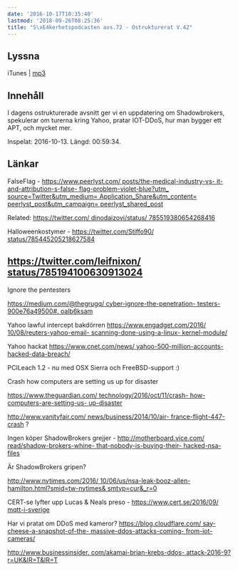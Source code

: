 ```yaml
---
date: '2016-10-17T10:35:40'
lastmod: '2018-09-26T08:25:36'
title: "S\xE4kerhetspodcasten avs.72 - Ostrukturerat V.42"
---
```

## Lyssna

iTunes \| [mp3](http://traffic.libsyn.com/sakerhetspodcasten/Ostrukturerat_v41_2016.mp3)

## Innehåll

I dagens ostrukturerade avsnitt ger vi en uppdatering om Shadowbrokers, spekulerar
om turerna kring Yahoo, pratar IOT-DDoS, hur man bygger ett APT, och mycket mer.

Inspelat: 2016-10-13. Längd: 00:59:34.

## Länkar
FalseFlag - [https://www.peerlyst.com/
posts/the-medical-industry-vs-
it-and-attribution-s-false-
flag-problem-violet-blue?utm_
source=Twitter&utm_medium=
Application_Share&utm_content=
peerlyst_post&utm_campaign=
peerlyst_shared_post](https://www.peerlyst.com/posts/the-medical-industry-vs-it-and-attribution-s-false-flag-problem-violet-blue?utm_source=Twitter&utm_medium=Application_Share&utm_content=peerlyst_post&utm_campaign=peerlyst_shared_post)


Related: [https://twitter.com/
dinodaizovi/status/
785519380654268416](https://twitter.com/dinodaizovi/status/785519380654268416)


Halloweenkostymer - [https://twitter.com/Stiffo90/
status/785445205218627584](https://twitter.com/Stiffo90/status/785445205218627584)

[https://twitter.com/leifnixon/
status/785194100630913024](https://twitter.com/leifnixon/status/785194100630913024)
---

Ignore the pentesters

[https://medium.com/@thegrugq/
cyber-ignore-the-penetration-
testers-900e76a49500#.
oalb6ksam](https://medium.com/@thegrugq/cyber-ignore-the-penetration-testers-900e76a49500#.oalb6ksam)


Yahoo lawful intercept bakdörren [https://www.engadget.com/2016/
10/08/reuters-yahoo-email-
scanning-done-using-a-linux-
kernel-module/](https://www.engadget.com/2016/10/08/reuters-yahoo-email-scanning-done-using-a-linux-kernel-module/)


Yahoo hackat [https://www.cnet.com/news/
yahoo-500-million-accounts-
hacked-data-breach/](https://www.cnet.com/news/yahoo-500-million-accounts-hacked-data-breach/)

PCILeach 1.2 - nu med OSX Sierra och FreeBSD-support :)

Crash how computers are setting us up for disaster

[https://www.theguardian.com/
technology/2016/oct/11/crash-
how-computers-are-setting-us-
up-disaster](https://www.theguardian.com/technology/2016/oct/11/crash-how-computers-are-setting-us-up-disaster)


[http://www.vanityfair.com/
news/business/2014/10/air-
france-flight-447-crash](http://www.vanityfair.com/news/business/2014/10/air-france-flight-447-crash)
?

Ingen köper ShadowBrokers grejjer - [http://motherboard.vice.com/
read/shadow-brokers-whine-
that-nobody-is-buying-their-
hacked-nsa-files](http://motherboard.vice.com/read/shadow-brokers-whine-that-nobody-is-buying-their-hacked-nsa-files)

Är ShadowBrokers gripen?

[http://www.nytimes.com/2016/
10/06/us/nsa-leak-booz-allen-
hamilton.html?smid=tw-nytimes&
smtyp=cur&_r=0](http://www.nytimes.com/2016/10/06/us/nsa-leak-booz-allen-hamilton.html?smid=tw-nytimes&smtyp=cur&_r=0)


CERT-se lyfter upp Lucas & Neals preso - [https://www.cert.se/2016/09/
mqtt-i-sverige](https://www.cert.se/2016/09/mqtt-i-sverige)

Har vi pratat om DDoS med kameror? [https://blog.cloudflare.com/
say-cheese-a-snapshot-of-the-
massive-ddos-attacks-coming-
from-iot-cameras/](https://blog.cloudflare.com/say-cheese-a-snapshot-of-the-massive-ddos-attacks-coming-from-iot-cameras/)


[http://www.businessinsider.
com/akamai-brian-krebs-ddos-
attack-2016-9?r=UK&IR=T&IR=T](http://www.businessinsider.com/akamai-brian-krebs-ddos-attack-2016-9?r=UK&IR=T&IR=T)



